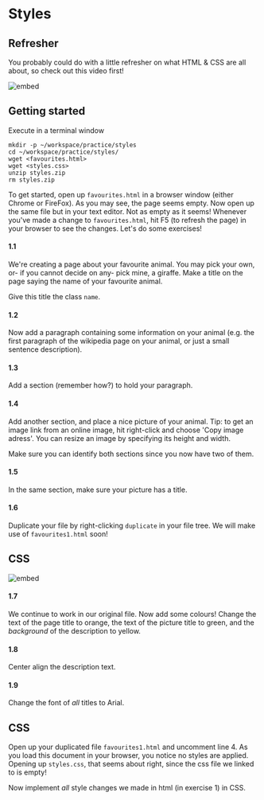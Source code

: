 # Styles

## Refresher

You probably could do with a little refresher on what HTML & CSS are all about, so check out this video first!

![embed](https://www.youtube.com/embed/dM5V1epAbSs)

## Getting started

Execute in a terminal window

    mkdir -p ~/workspace/practice/styles
    cd ~/workspace/practice/styles/
    wget <favourites.html>
    wget <styles.css>
    unzip styles.zip
    rm styles.zip

To get started, open up `favourites.html` in a browser window (either Chrome or FireFox). As you may see, the page seems empty. Now open up the same file but in your text editor. Not as empty as it seems! Whenever you've made a change to `favourites.html`, hit F5 (to refresh the page) in your browser to see the changes. Let's do some exercises!

#### 1.1

We're creating a page about your favourite animal. You may pick your own, or- if you cannot decide on any- pick mine, a giraffe. Make a title on the page saying the name of your favourite animal.

Give this title the class `name`.

#### 1.2

Now add a paragraph containing some information on your animal (e.g. the first paragraph of the wikipedia page on your animal, or just a small sentence description).

#### 1.3

Add a section (remember how?) to hold your paragraph.

#### 1.4

Add another section, and place a nice picture of your animal. Tip: to get an image link from an online image, hit right-click and choose 'Copy image adress'. You can resize an image by specifying its height and width.

Make sure you can identify both sections since you now have two of them.

#### 1.5

In the same section, make sure your picture has a title.

#### 1.6

Duplicate your file by right-clicking `duplicate` in your file tree. We will make use of `favourites1.html` soon!

## CSS ##

![embed](https://www.youtube.com/embed/G9mq8-DLVAg)

#### 1.7

We continue to work in our original file. Now add some colours! Change the text of the page title to orange, the text of the picture title to green, and the _background_ of the description to yellow.

#### 1.8

Center align the description text.

#### 1.9

Change the font of *all* titles to Arial.

## CSS

Open up your duplicated file `favourites1.html` and uncomment line 4. As you load this document in your browser, you notice no styles are applied. Opening up `styles.css`, that seems about right, since the css file we linked to is empty!

Now implement *all* style changes we made in html (in exercise 1) in CSS.
